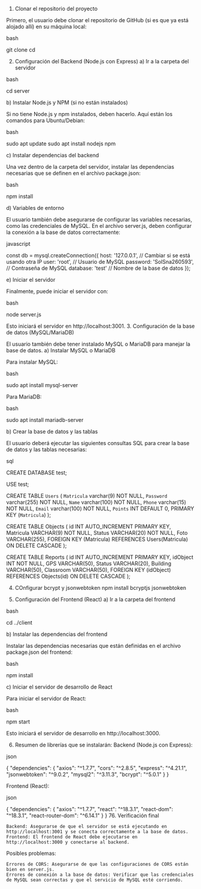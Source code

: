 1. Clonar el repositorio del proyecto

Primero, el usuario debe clonar el repositorio de GitHub (si es que ya está alojado allí) en su máquina local:

bash

git clone <URL-del-repositorio>
cd <nombre-del-repositorio>

2. Configuración del Backend (Node.js con Express)
a) Ir a la carpeta del servidor

bash

cd server

b) Instalar Node.js y NPM (si no están instalados)

Si no tiene Node.js y npm instalados, deben hacerlo. Aquí están los comandos para Ubuntu/Debian:

bash

sudo apt update
sudo apt install nodejs npm

c) Instalar dependencias del backend

Una vez dentro de la carpeta del servidor, instalar las dependencias necesarias que se definen en el archivo package.json:

bash

npm install

d) Variables de entorno

El usuario también debe asegurarse de configurar las variables necesarias, como las credenciales de MySQL. En el archivo server.js, deben configurar la conexión a la base de datos correctamente:

javascript

const db = mysql.createConnection({
  host: '127.0.0.1', // Cambiar si se está usando otra IP
  user: 'root',       // Usuario de MySQL
  password: 'SolSna260593',  // Contraseña de MySQL
  database: 'test'    // Nombre de la base de datos
});

e) Iniciar el servidor

Finalmente, puede iniciar el servidor con:

bash

node server.js

Esto iniciará el servidor en http://localhost:3001.
3. Configuración de la base de datos (MySQL/MariaDB)

El usuario también debe tener instalado MySQL o MariaDB para manejar la base de datos.
a) Instalar MySQL o MariaDB

Para instalar MySQL:

bash

sudo apt install mysql-server

Para MariaDB:

bash

sudo apt install mariadb-server

b) Crear la base de datos y las tablas

El usuario deberá ejecutar las siguientes consultas SQL para crear la base de datos y las tablas necesarias:

sql

CREATE DATABASE test;

USE test;

CREATE TABLE `Users` (
  `Matricula` varchar(9) NOT NULL,
  `Password` varchar(255) NOT NULL,
  `Name` varchar(100) NOT NULL,
  `Phone` varchar(15) NOT NULL,
  `Email` varchar(100) NOT NULL,
  `Points` INT DEFAULT 0,
  PRIMARY KEY (`Matricula`)
);

CREATE TABLE Objects (
  id INT AUTO_INCREMENT PRIMARY KEY,
  Matricula VARCHAR(9) NOT NULL,
  Status VARCHAR(20) NOT NULL,
  Foto VARCHAR(255),
  FOREIGN KEY (Matricula) REFERENCES Users(Matricula) ON DELETE CASCADE
);

CREATE TABLE Reports (
  id INT AUTO_INCREMENT PRIMARY KEY,
  idObject INT NOT NULL,
  GPS VARCHAR(50),
  Status VARCHAR(20),
  Building VARCHAR(50),
  Classroom VARCHAR(50),
  FOREIGN KEY (idObject) REFERENCES Objects(id) ON DELETE CASCADE
);

4. COnfigurar bcrypt y jsonwebtoken
   npm install bcryptjs jsonwebtoken

   
6. Configuración del Frontend (React)
a) Ir a la carpeta del frontend

bash

cd ../client

b) Instalar las dependencias del frontend

Instalar las dependencias necesarias que están definidas en el archivo package.json del frontend:

bash

npm install

c) Iniciar el servidor de desarrollo de React

Para iniciar el servidor de React:

bash

npm start

Esto iniciará el servidor de desarrollo en http://localhost:3000.

6. Resumen de librerías que se instalarán:
Backend (Node.js con Express):

json

{
  "dependencies": {
    "axios": "^1.7.7",
    "cors": "^2.8.5",
    "express": "^4.21.1",
    "jsonwebtoken": "^9.0.2",
    "mysql2": "^3.11.3",
    "bcrypt": "^5.0.1"
  }
}

Frontend (React):

json

{
  "dependencies": {
    "axios": "^1.7.7",
    "react": "^18.3.1",
    "react-dom": "^18.3.1",
    "react-router-dom": "^6.14.1"
  }
}
76. Verificación final

    Backend: Asegurarse de que el servidor se está ejecutando en http://localhost:3001 y se conecta correctamente a la base de datos.
    Frontend: El frontend de React debe ejecutarse en http://localhost:3000 y conectarse al backend.

Posibles problemas:

    Errores de CORS: Asegurarse de que las configuraciones de CORS están bien en server.js.
    Errores de conexión a la base de datos: Verificar que las credenciales de MySQL sean correctas y que el servicio de MySQL esté corriendo.

